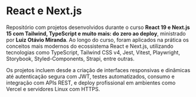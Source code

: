 # React e Next.js

Repositório com projetos desenvolvidos durante o curso **React 19 e Next.js 15 com Tailwind, TypeScript e muito mais: do zero ao deploy**, ministrado por **Luiz Otávio Miranda**. Ao longo do curso, foram aplicados na prática os conceitos mais modernos do ecossistema React e Next.js, utilizando tecnologias como TypeScript, Tailwind CSS v4, Jest, Vitest, Playwright, Storybook, Styled-Components, Strapi, entre outras.

Os projetos incluem desde a criação de interfaces responsivas e dinâmicas até autenticação segura com JWT, testes automatizados, consumo e integração com APIs REST, e deploy profissional em ambientes como Vercel e servidores Linux com HTTPS.